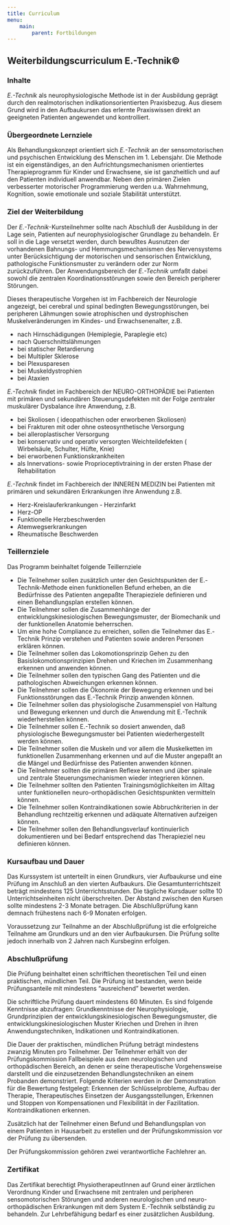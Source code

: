 ```yaml
---
title: Curriculum
menu:
    main:
        parent: Fortbildungen
---
```

## Weiterbildungscurriculum E.-Technik&copy;

### Inhalte

*E.-Technik* als neurophysiologische Methode ist in der Ausbildung geprägt durch den realmotorischen  indikationsorientierten Praxisbezug. Aus diesem Grund wird in den Aufbaukursen das erlernte Praxiswissen direkt an geeigneten Patienten angewendet und kontrolliert.

### Übergeordnete Lernziele

Als Behandlungskonzept orientiert sich *E.-Technik* an der sensomotorischen und psychischen Entwicklung des Menschen im 1. Lebensjahr. Die Methode ist ein eigenständiges, an den Aufrichtungsmechanismen orientiertes Therapieprogramm für Kinder und Erwachsene, sie ist ganzheitlich und auf den Patienten individuell anwendbar. Neben den primären Zielen verbesserter motorischer Programmierung werden u.a. Wahrnehmung, Kognition, sowie emotionale und soziale Stabilität unterstützt.

### Ziel der Weiterbildung

Der *E.-Technik*-Kursteilnehmer sollte nach Abschluß der Ausbildung in der Lage sein, Patienten auf neurophysiologischer Grundlage zu behandeln. Er soll in die Lage versetzt werden, durch bewußtes Ausnutzen der vorhandenen Bahnungs- und Hemmungsmechanismen des Nervensystems unter Berücksichtigung der motorischen und sensorischen Entwicklung, pathologische Funktionsmuster zu verändern oder zur Norm zurückzuführen. Der Anwendungsbereich der *E.-Technik* umfaßt dabei sowohl die zentralen Koordinationsstörungen sowie den Bereich peripherer Störungen.

Dieses therapeutische Vorgehen ist im Fachbereich der Neurologie angezeigt, bei cerebral und spinal bedingten Bewegungsstörungen, bei peripheren Lähmungen sowie atrophischen und dystrophischen Muskelveränderungen im Kindes- und Erwachsenenalter, z.B.

   * nach Hirnschädigungen (Hemiplegie, Paraplegie etc)
   * nach Querschnittslähmungen
   * bei statischer Retardierung
   * bei Multipler Sklerose
   * bei Plexusparesen
   * bei Muskeldystrophien
   * bei Ataxien

*E.-Technik* findet im Fachbereich der NEURO-ORTHOPÄDIE  bei Patienten mit primären und sekundären Steuerungsdefekten mit der Folge zentraler muskulärer Dysbalance ihre Anwendung, z.B.

  *  bei Skoliosen ( ideopathischen oder erworbenen Skoliosen)
  *  bei Frakturen mit oder ohne osteosynthetische Versorgung
  *  bei alleroplastischer Versorgung
  *  bei konservativ und operativ versorgten Weichteildefekten ( Wirbelsäule, Schulter, Hüfte, Knie)
  *  bei erworbenen Funktionskrankheiten
  *  als Innervations- sowie Proprioceptivtraining in der ersten Phase der Rehabilitation

*E.-Technik* findet im Fachbereich der INNEREN MEDIZIN   bei Patienten mit primären und sekundären  Erkrankungen ihre Anwendung z.B.

   * Herz-Kreislauferkrankungen - Herzinfarkt
   * Herz-OP
   * Funktionelle Herzbeschwerden
   * Atemwegserkrankungen
   * Rheumatische Beschwerden

### Teillernziele

Das Programm beinhaltet folgende Teillernziele

 *  Die Teilnehmer sollen zusätzlich unter den Gesichtspunkten der E.-Technik-Methode einen funktionellen Befund erheben, an die Bedürfnisse des Patienten angepaßte Therapieziele definieren und einen Behandlungsplan erstellen können.
 *  Die Teilnehmer sollen die Zusammenhänge der entwicklungskinesiologischen Bewegungsmuster, der Biomechanik und der funktionellen Anatomie beherrschen.
 *  Um eine hohe Compliance zu erreichen, sollen die Teilnehmer das E.-Technik  Prinzip verstehen und Patienten sowie anderen Personen erklären können.
 *  Die Teilnehmer sollen das Lokomotionsprinzip Gehen zu den Basislokomotionsprinzipien Drehen und Kriechen im Zusammenhang erkennen und anwenden können.
 *  Die Teilnehmer sollen den typischen Gang des Patienten  und die pathologischen Abweichungen erkennen können.
 *  Die Teilnehmer sollen die Ökonomie der Bewegung erkennen und bei Funktionsstörungen  das E.-Technik Prinzip anwenden können.
 *  Die Teilnehmer sollen  das physiologische Zusammenspiel von Haltung und Bewegung  erkennen und durch die Anwendung mit E.-Technik wiederherstellen können.
 *  Die Teilnehmer sollen E.-Technik so dosiert anwenden, daß physiologische Bewegungsmuster bei Patienten wiederhergestellt werden können.
 *  Die Teilnehmer sollen  die Muskeln und vor allem die Muskelketten im funktionellen Zusammenhang erkennen und auf die Muster angepaßt an die Mängel und Bedürfnisse des Patienten  anwenden können.
 *  Die Teilnehmer sollten die primären Reflexe kennen und über spinale und zentrale Steuerungsmechanismen wieder integrieren können.
 *  Die Teilnehmer sollten den Patienten Trainingsmöglichkeiten im Alltag unter funktionellen neuro-orthopädischen Gesichtspunkten vermitteln können.
 *  Die Teilnehmer sollen Kontraindikationen sowie Abbruchkriterien in der Behandlung rechtzeitig erkennen und adäquate Alternativen aufzeigen können.
 *  Die Teilnehmer sollen den Behandlungsverlauf  kontinuierlich dokumentieren und bei Bedarf entsprechend das Therapieziel neu definieren können.

### Kursaufbau und Dauer

Das Kurssystem ist unterteilt in einen Grundkurs, vier Aufbaukurse und eine Prüfung im Anschluß an den vierten Aufbaukurs. Die Gesamtunterrichtszeit beträgt mindestens 125 Unterrichtsstunden. Die tägliche Kursdauer sollte 10 Unterrichtseinheiten nicht überschreiten. Der Abstand zwischen den Kursen sollte mindestens 2-3 Monate betragen. Die Abschlußprüfung kann demnach frühestens nach 6-9 Monaten erfolgen.

Voraussetzung zur Teilnahme an der Abschlußprüfung ist die erfolgreiche Teilnahme am Grundkurs und an den vier Aufbaukursen. Die Prüfung sollte jedoch innerhalb von 2 Jahren nach Kursbeginn erfolgen.

### Abschlußprüfung

Die Prüfung beinhaltet einen schriftlichen theoretischen Teil und einen praktischen, mündlichen Teil. Die Prüfung ist bestanden, wenn beide Prüfungsanteile mit mindestens “ausreichend” bewertet werden.

Die schriftliche Prüfung dauert mindestens 60 Minuten. Es sind folgende Kenntnisse abzufragen: Grundkenntnisse der Neurophysiologie, Grundprinzipien der entwicklungskinesiologischen Bewegungsmuster, die entwicklungskinesiologischen Muster Kriechen und Drehen in ihren Anwendungstechniken, Indikationen und Kontraindikationen.

Die Dauer der praktischen, mündlichen Prüfung beträgt mindestens zwanzig Minuten pro Teilnehmer. Der Teilnehmer erhält von der Prüfungskommission Fallbeispiele aus dem neurologischen und orthopädischen Bereich, an denen er seine therapeutische Vorgehensweise darstellt und die einzusetzenden Behandlungstechniken an einem Probanden demonstriert. Folgende Kriterien werden in der Demonstration für die Bewertung festgelegt: Erkennen der Schlüsselprobleme, Aufbau der Therapie, Therapeutisches Einsetzen der Ausgangsstellungen, Erkennen und Stoppen von Kompensationen und Flexibilität in der Fazilitation. Kontraindikationen erkennen.

Zusätzlich hat der Teilnehmer einen Befund und Behandlungsplan von einem  Patienten in Hausarbeit zu erstellen und der Prüfungskommission vor der Prüfung zu übersenden.

Der Prüfungskommission gehören zwei verantwortliche Fachlehrer an.

### Zertifikat

Das Zertifikat berechtigt PhysiotherapeutInnen auf Grund einer ärztlichen Verordnung Kinder und Erwachsene mit zentralen und peripheren sensomotorischen Störungen und anderen neurologischen und neuro-orthopädischen Erkrankungen mit dem System E.-Technik selbständig zu behandeln. Zur Lehrbefähigung bedarf es einer zusätzlichen Ausbildung. 